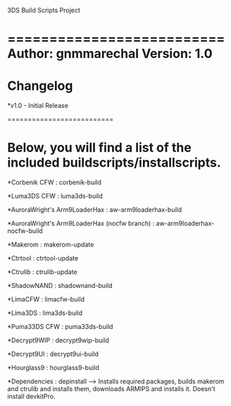 3DS Build Scripts Project


==========================
Author: gnmmarechal
Version: 1.0
==========================

Changelog
==========================

*v1.0 - Initial Release

==========================

Below, you will find a list of the included buildscripts/installscripts.
==========================

*Corbenik CFW : corbenik-build

*Luma3DS CFW : luma3ds-build

*AuroraWright's Arm9LoaderHax : aw-arm9loaderhax-build

*AuroraWright's Arm9LoaderHax (nocfw branch) : aw-arm9loaderhax-nocfw-build

*Makerom : makerom-update

*Ctrtool : ctrtool-update

*Ctrulib : ctrulib-update

*ShadowNAND : shadownand-build

*LimaCFW : limacfw-build

*Lima3DS : lima3ds-build

*Puma33DS CFW : puma33ds-build

*Decrypt9WIP : decrypt9wip-build

*Decrypt9UI : decrypt9ui-build

*Hourglass9 : hourglass9-build

*Dependencies : depinstall   --> Installs required packages, builds makerom and ctrulib and installs them, downloads ARMIPS and installs it. Doesn't install devkitPro.
